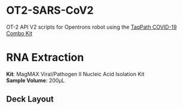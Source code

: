 # OT2-SARS-CoV2
OT-2 API V2 scripts for Opentrons robot using the [TaqPath COVID-19 Combo Kit](https://www.fda.gov/media/136112/download)

# RNA Extraction
**Kit**: MagMAX Viral/Pathogen II Nucleic Acid Isolation Kit    
**Sample Volume**: 200&mu;L

## Deck Layout
